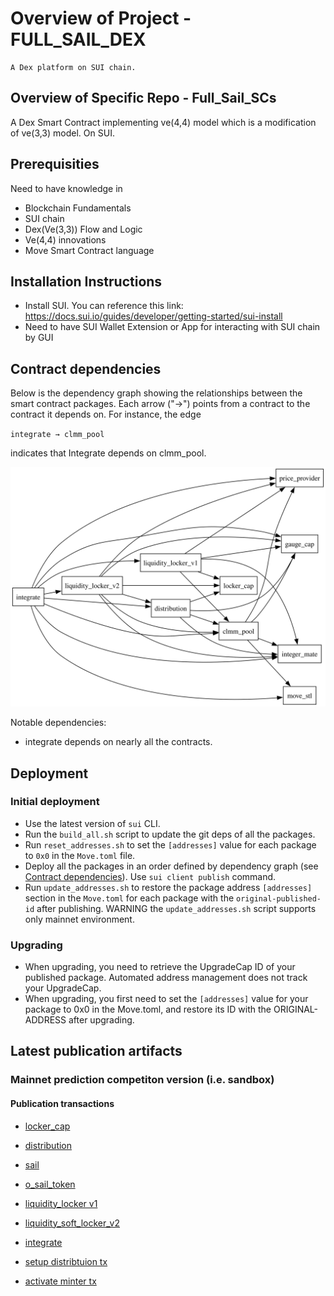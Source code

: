 # Overview of Project - FULL_SAIL_DEX

    A Dex platform on SUI chain.

## Overview of Specific Repo - Full_Sail_SCs

A Dex Smart Contract implementing ve(4,4) model which is a modification of ve(3,3) model. On SUI.

## Prerequisities

Need to have knowledge in
- Blockchain Fundamentals
- SUI chain
- Dex(Ve(3,3)) Flow and Logic
- Ve(4,4) innovations
- Move Smart Contract language

## Installation Instructions

- Install SUI. You can reference this link: https://docs.sui.io/guides/developer/getting-started/sui-install
- Need to have SUI Wallet Extension or App for interacting with SUI chain by GUI

## Contract dependencies

Below is the dependency graph showing the relationships between the smart contract packages. Each arrow ("→") points from a contract to the contract it depends on. For instance, the edge

`integrate → clmm_pool`

indicates that Integrate depends on clmm_pool.

![Dependency Graph](dependency_graph.svg)

Notable dependencies:
- integrate depends on nearly all the contracts.

## Deployment

### Initial deployment
- Use the latest version of `sui` CLI.
- Run the `build_all.sh` script to update the git deps of all the packages.
- Run `reset_addresses.sh` to set the `[addresses]` value for each package to `0x0` in the `Move.toml` file.
- Deploy all the packages in an order defined by dependency graph (see [Contract dependencies](#contract-dependencies)). 
Use `sui client publish` command.
- Run `update_addresses.sh` to restore the package address `[addresses]` section in the `Move.toml` for each package with the `original-published-id` after publishing. WARNING the `update_addresses.sh` script supports only mainnet environment.

### Upgrading
- When upgrading, you need to retrieve the UpgradeCap ID of your published package. Automated address management does not track your UpgradeCap.
- When upgrading, you first need to set the `[addresses]` value for your package to 0x0 in the Move.toml, and restore its ID with the ORIGINAL-ADDRESS after upgrading.

## Latest publication artifacts

### Mainnet prediction competiton version (i.e. sandbox)

#### Publication transactions

- [locker_cap](https://suivision.xyz/txblock/44qDgoxThEZvSDUuiuihtjPAYstL5HFEyMoyewyFGw3J)
- [distribution](https://suivision.xyz/txblock/F4NsBgNMUJsXHH78q76URg4dWJybwjLhe2maj9MpuSR9)
- [sail](https://suiscan.xyz/mainnet/tx/8Jn5vMSMzQaREW5ZJk1cnJ4tZkRqaqUBk5FFQkVAbb5g)
- [o_sail_token](https://suiscan.xyz/mainnet/tx/HX7xBW8vkSusm3KW6iCioWUhmeEU4z7Ggu9e1gsLP3qe)
- [liquidity_locker v1](https://suivision.xyz/txblock/Zm17zXX779ZHnCur2fYwxAmzpMTCyLYrrKNbutMSxtM)
- [liquidity_soft_locker_v2](https://suivision.xyz/txblock/DYQQ5R73ct8zwnM1tAe8XicyjNC2QQAqXadCeBy9DPes)
- [integrate](https://suivision.xyz/txblock/T4kvrRHAgqnLiShwLY1grKqHJGZjGmRTBp5tAHYXByn)

- [setup distribtuion tx](https://suiscan.xyz/mainnet/tx/4DxAaa9SYfVTARoABVLPB3zhxo7B9h8c5djoSFfy4uXG)
- [activate minter tx](https://suiscan.xyz/mainnet/tx/62CQswg1EmVcyfrA2FGgSMGgTHQsYZJJtq9PChhnqbmL)

